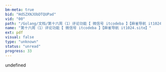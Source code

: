 ```yaml
---
bm-meta: true
bid: "HdSZXNJObDTQUPad"
vid: "00"
path: "/Golang/文档/第十六周（1）评论功能【 微信号 itcodeba 】【麻雀导航 it1024.site】.pdf"
name: "第十六周（1）评论功能【 微信号 itcodeba 】【麻雀导航 it1024.site】"
ext: pdf
visual: false
type: "unknown"
status: "unread"
progress: 33
---
```

undefined